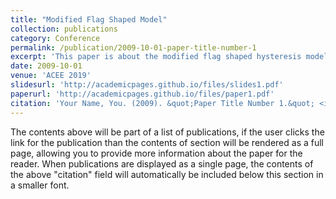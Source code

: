 ```yaml
---
title: "Modified Flag Shaped Model"
collection: publications
category: Conference
permalink: /publication/2009-10-01-paper-title-number-1
excerpt: 'This paper is about the modified flag shaped hysteresis model.'
date: 2009-10-01
venue: 'ACEE 2019'
slidesurl: 'http://academicpages.github.io/files/slides1.pdf'
paperurl: 'http://academicpages.github.io/files/paper1.pdf'
citation: 'Your Name, You. (2009). &quot;Paper Title Number 1.&quot; <i>Journal 1</i>. 1(1).'
---
```


The contents above will be part of a list of publications, if the user clicks the link for the publication than the contents of section will be rendered as a full page, allowing you to provide more information about the paper for the reader. When publications are displayed as a single page, the contents of the above "citation" field will automatically be included below this section in a smaller font.
